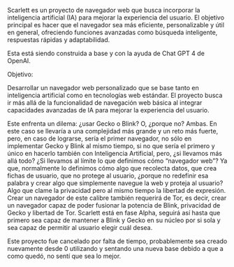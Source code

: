 Scarlett es un proyecto de navegador web que busca incorporar la inteligencia artificial (IA) para mejorar la experiencia del usuario. El objetivo principal es hacer que el navegador sea más eficiente, personalizable y útil en general, ofreciendo funciones avanzadas como búsqueda inteligente, respuestas rápidas y adaptabilidad.

Esta está siendo construida a base y con la ayuda de Chat GPT 4 de OpenAI.

Objetivo:

Desarrollar un navegador web personalizado que se base tanto en inteligencia artificial como en tecnologías web estándar. El proyecto busca ir más allá de la funcionalidad de navegación web básica al integrar capacidades avanzadas de IA para mejorar la experiencia del usuario.

Este enfrenta un dilema: ¿usar Gecko o Blink? O, ¿porque no? Ambas.
En este caso se llevaría a una complejidad más grande y un reto más fuerte, pero, en caso de lograrse, sería el primer navegador, no sólo en implementar Gecko y Blink al mismo tiempo, si no que sería el primero y único en hacerlo también con Inteligencia Artificial, pero, ¿si llevamos más allá todo? ¿Si llevamos al límite lo que definimos cómo “navegador web”? Ya que, normalmente lo definimos cómo algo que recolecta datos, que crea fichas de usuario, que no protege al usuario, ¿porque no redefinir esa palabra y crear algo que simplemente navegue la web y proteja al usuario? 
Algo que clame la privacidad pero al mismo tiempo la libertad de expresión.
Crear un navegador de este calibre también requerirá de Tor, es decir, crear un navegador capaz de poder fusionar la potencia de Blink, privacidad de Gecko y libertad de Tor.
Scarlett está en fase Alpha, seguirá así hasta que primero sea capaz de mantener a Blink y Gecko en su núcleo por si sola y sea capaz de permitir al usuario elegir cuál desea. 

Este proyecto fue cancelado por falta de tiempo, probablemente sea creado nuevamente desde 0 utilizando y sentando una nueva base debido a que a como quedó, no sentí que sea lo mejor.
